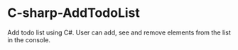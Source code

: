 # C-sharp-AddTodoList

Add todo list using C#.
User can add, see and remove elements from the list in the console.
